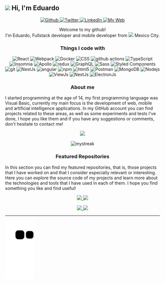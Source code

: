 <h2><img src="https://c.tenor.com/RlEQW27o7dAAAAAC/tenor.gif" width="30"> Hi, I'm Eduardo</h2>

<p align="center">
  <a href="https://github.com/EddyBel" target="_blank">
    <img alt="Github" src="https://img.shields.io/badge/GitHub-%2312100E.svg?&style=for-the-badge&logo=Github&logoColor=white" />
  </a> 
  <a href="https://twitter.com/EddyDigitalTech" target="_blank">
    <img alt="Twitter" src="https://img.shields.io/badge/twitter-%231DA1F2.svg?&style=for-the-badge&logo=twitter&logoColor=white" />
  </a> 
  <a href="https://www.linkedin.com/in/eduardo-rangel-eddybel/" target="_blank">
    <img alt="LinkedIn" src="https://img.shields.io/badge/linkedin-%230077B5.svg?&style=for-the-badge&logo=linkedin&logoColor=white" />
  </a> 
  <a href="https://eduardorangel.netlify.app/" target="_blank">
    <img alt="My Web" src="https://img.shields.io/badge/Portfolio-%2312100E.svg?&style=for-the-badge&logo=GoogleChrome&logoColor=white" />
  </a>
</p>

<p align="center" >Welcome to my github! </br>I'm Eduardo, Fullstack developer and mobile developer from <img src="https://i.redd.it/ui194ca27ue01.png" width="25"/> Mexico City.</p>

<h3 align="center" >Things I code with</h3>
<p align="center">
  <img alt="React" src="https://img.shields.io/badge/-React-45b8d8?style=flat-square&logo=react&logoColor=white" />
  <img alt="Webpack" src="https://img.shields.io/badge/-Webpack-8DD6F9?style=flat-square&logo=webpack&logoColor=white" /> 
  <img alt="Docker" src="https://img.shields.io/badge/-Docker-46a2f1?style=flat-square&logo=docker&logoColor=white" />
  <img alt="CSS" src="https://img.shields.io/badge/-CSS-8DD6F9?style=flat-square&logo=CSS3&logoColor=white" /> 
  <img alt="github actions" src="https://img.shields.io/badge/-Github_Actions-2088FF?style=flat-square&logo=github-actions&logoColor=white" />
  <img alt="TypeScript" src="https://img.shields.io/badge/-TypeScript-007ACC?style=flat-square&logo=typescript&logoColor=white" />
  <img alt="Insomnia" src="https://img.shields.io/badge/-Insomnia-5849BE?style=flat-square&logo=insomnia&logoColor=white" />
  <img alt="Apollo" src="https://img.shields.io/badge/-Apollo%20GraphQL-311C87?style=flat-square&logo=apollo-graphql&logoColor=white" />
  <img alt="redux" src="https://img.shields.io/badge/-Redux-764ABC?style=flat-square&logo=redux&logoColor=white" />
  <img alt="GraphQL" src="https://img.shields.io/badge/-GraphQL-E10098?style=flat-square&logo=graphql&logoColor=white" />
  <img alt="Sass" src="https://img.shields.io/badge/-Sass-CC6699?style=flat-square&logo=sass&logoColor=white" />
  <img alt="Styled Components" src="https://img.shields.io/badge/-Styled_Components-db7092?style=flat-square&logo=styled-components&logoColor=white" />
  <img alt="git" src="https://img.shields.io/badge/-Git-F05032?style=flat-square&logo=git&logoColor=white" />
  <img alt="NestJs" src="https://img.shields.io/badge/-NestJs-ea2845?style=flat-square&logo=nestjs&logoColor=white" />
  <img alt="angular" src="https://img.shields.io/badge/-Angular-DD0031?style=flat-square&logo=angular&logoColor=white" />
  <img alt="npm" src="https://img.shields.io/badge/-NPM-CB3837?style=flat-square&logo=npm&logoColor=white" />
  <img alt="html5" src="https://img.shields.io/badge/-HTML5-E34F26?style=flat-square&logo=html5&logoColor=white" />
  <img alt="Postman" src="https://img.shields.io/badge/-Postman-FB542B?style=flat-square&logo=postman&logoColor=white" />
  <img alt="MongoDB" src="https://img.shields.io/badge/-MongoDB-13aa52?style=flat-square&logo=mongodb&logoColor=white" />
  <img alt="Nodejs" src="https://img.shields.io/badge/-NodeJs-43853d?style=flat-square&logo=Node.js&logoColor=white" />
  <img alt="ViewJs" src="https://img.shields.io/badge/-VueJs-2E7D32?style=flat-square&logo=Vue.js&logoColor=white" />
  <img alt="NextJs" src="https://img.shields.io/badge/-NextJs-000?style=flat-square&logo=next.js&logoColor=white" />
  <img alt="ElectronJs" src="https://img.shields.io/badge/-ElectronJs-000?style=flat-square&logo=electron&logoColor=white" />
</p>

<h3 align="center">About me</h3>

<p> I started programming at the age of 14, my first programming language was Visual Basic, currently my main focus is the development of web, mobile and artificial intelligence applications. In my GitHub account you can find projects related to these areas, as well as some experiments and tests I've done, I hope you like them and if you have any suggestions or comments, don't hesitate to contact me! </p>

<p align="center">
  <img src="https://github-readme-stats.vercel.app/api/top-langs/?username=eddybel&layout=compact" />
</p>

<!-- <p align="center" >
  <img src="https://github-readme-stats.vercel.app/api?username=eddybel&count_private=true&show_icons=true&hide=contribs" />
</p> -->

<p align="center" >
  <img src="https://github-readme-streak-stats.herokuapp.com/?user=eddybel&theme=white" alt="mystreak"/>
</p>
<h3 align="center">Featured Repositories</h3>

<p>In this section you can find my featured repositories, that is, those projects that I have worked on and that I consider especially relevant or interesting. Here you can explore the source code of my projects and learn more about the technologies and tools that I have used in each of them. I hope you find something you like and find useful!</p>

<p align="center">
  <a href="https://github.com/EddyBel/Implementacion-de-red-neuronal-para-la-clasificacion-de-puntos-en-un-plano" >
    <img src="https://github-readme-stats.vercel.app/api/pin/?username=eddybel&repo=Implementacion-de-red-neuronal-para-la-clasificacion-de-puntos-en-un-plano" />
  </a>
  <a href="https://github.com/EddyBel/My-personal-api">
     <img src="https://github-readme-stats.vercel.app/api/pin/?username=eddybel&repo=My-personal-api" />
  </a>
</p>

<p align="center">
<a href="https://github.com/EddyBel/Portafolio-Web" >
    <img src="https://github-readme-stats.vercel.app/api/pin/?username=eddybel&repo=portafolio-web" />
  </a>
  <a href="https://github.com/EddyBel/Notebook" >
     <img src="https://github-readme-stats.vercel.app/api/pin/?username=eddybel&repo=Notebook" />
  </a>
</p>

---

![Snake animation](https://raw.githubusercontent.com/madushadhanushka/github-readme/output/github-contribution-snake.svg)
